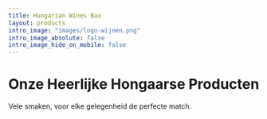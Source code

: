 ```yaml
---
title: Hungarian Wines Bax
layout: products
intro_image: "images/logo-wijnen.png"
intro_image_absolute: false
intro_image_hide_on_mobile: false
---
```


# Onze Heerlijke Hongaarse Producten

Vele smaken, voor elke gelegenheid de perfecte match.
